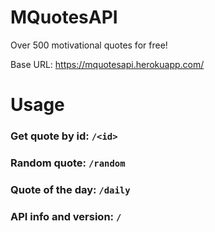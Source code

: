 # MQuotesAPI

Over 500 motivational quotes for free!

Base URL: https://mquotesapi.herokuapp.com/

# Usage

### Get quote by id: `/<id>`

### Random quote: `/random`

### Quote of the day: `/daily`

### API info and version: `/`
